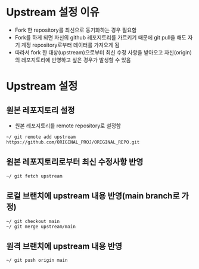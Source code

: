 
# Upstream 설정 이유
* Fork 한 repository를 최신으로 동기화하는 경우 필요함
* Fork를 하게 되면 자신의 github 레포지토리를 가르키기 때문에 git pull을 해도 자기 계정 repository로부터 데이터를 가져오게 됨
* 따라서 fork 한 대상(upstream)으로부터 최신 수정 사항을 받아오고 자신(origin)의 레포지토리에 반영하고 싶은 경우가 발생할 수 있음

# Upstream 설정
## 원본 레포지토리 설정
* 원본 레포지토리를 remote repository로 설정함
```git
~/ git remote add upstream https://github.com/ORIGINAL_PROJ/ORIGINAL_REPO.git
```

## 원본 레포지토리로부터 최신 수정사항 반영
```git
~/ git fetch upstream
```

## 로컬 브랜치에 upstream 내용 반영(main branch로 가정)
```git
~/ git checkout main 
~/ git merge upstream/main 
```

## 원격 브랜치에 upstream 내용 반영
```git
~/ git push origin main
```
